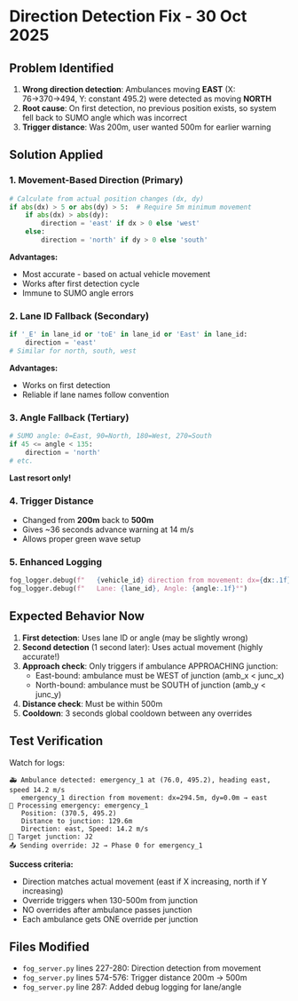 # Direction Detection Fix - 30 Oct 2025

## Problem Identified
1. **Wrong direction detection**: Ambulances moving **EAST** (X: 76→370→494, Y: constant 495.2) were detected as moving **NORTH**
2. **Root cause**: On first detection, no previous position exists, so system fell back to SUMO angle which was incorrect
3. **Trigger distance**: Was 200m, user wanted 500m for earlier warning

## Solution Applied

### 1. Movement-Based Direction (Primary)
```python
# Calculate from actual position changes (dx, dy)
if abs(dx) > 5 or abs(dy) > 5:  # Require 5m minimum movement
    if abs(dx) > abs(dy):
        direction = 'east' if dx > 0 else 'west'
    else:
        direction = 'north' if dy > 0 else 'south'
```

**Advantages:**
- Most accurate - based on actual vehicle movement
- Works after first detection cycle
- Immune to SUMO angle errors

### 2. Lane ID Fallback (Secondary)
```python
if '_E' in lane_id or 'toE' in lane_id or 'East' in lane_id:
    direction = 'east'
# Similar for north, south, west
```

**Advantages:**
- Works on first detection
- Reliable if lane names follow convention

### 3. Angle Fallback (Tertiary)
```python
# SUMO angle: 0=East, 90=North, 180=West, 270=South
if 45 <= angle < 135:
    direction = 'north'
# etc.
```

**Last resort only!**

### 4. Trigger Distance
- Changed from **200m** back to **500m**
- Gives ~36 seconds advance warning at 14 m/s
- Allows proper green wave setup

### 5. Enhanced Logging
```python
fog_logger.debug(f"   {vehicle_id} direction from movement: dx={dx:.1f}m, dy={dy:.1f}m → {direction}")
fog_logger.debug(f"   Lane: {lane_id}, Angle: {angle:.1f}°")
```

## Expected Behavior Now

1. **First detection**: Uses lane ID or angle (may be slightly wrong)
2. **Second detection** (1 second later): Uses actual movement (highly accurate!)
3. **Approach check**: Only triggers if ambulance APPROACHING junction:
   - East-bound: ambulance must be WEST of junction (amb_x < junc_x)
   - North-bound: ambulance must be SOUTH of junction (amb_y < junc_y)
4. **Distance check**: Must be within 500m
5. **Cooldown**: 3 seconds global cooldown between any overrides

## Test Verification

Watch for logs:
```
🚑 Ambulance detected: emergency_1 at (76.0, 495.2), heading east, speed 14.2 m/s
   emergency_1 direction from movement: dx=294.5m, dy=0.0m → east
🚨 Processing emergency: emergency_1
   Position: (370.5, 495.2)
   Distance to junction: 129.6m
   Direction: east, Speed: 14.2 m/s
🎯 Target junction: J2
📤 Sending override: J2 → Phase 0 for emergency_1
```

**Success criteria:**
- Direction matches actual movement (east if X increasing, north if Y increasing)
- Override triggers when 130-500m from junction
- NO overrides after ambulance passes junction
- Each ambulance gets ONE override per junction

## Files Modified
- `fog_server.py` lines 227-280: Direction detection from movement
- `fog_server.py` lines 574-576: Trigger distance 200m → 500m
- `fog_server.py` line 287: Added debug logging for lane/angle
